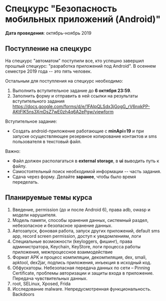# Спецкурс "Безопасность мобильных приложений (Android)"
**Дата проведения**: октябрь-ноябрь 2019

## Поступление на спецкурс

На спецкурс "автоматом" поступили все, кто успешно завершил прошлый спецкурс:
"разработка приложений под Android". В осеннем семестре 2019 года -- это пять человек.

Остальным для поступления на спецкурс необходимо:
1. Выполнить вступительное задание до **6 октября 23:59**.
2. Заполнить форму и отправить в ней ссылки на результаты вступительного задания
https://docs.google.com/forms/d/e/1FAIpQLSdx3jGogG_rV6nxkPP-AKtFlK5ns3XmDsZ7wE0zh4q6A2ePgw/viewform


Вступительное задание:

  * Создать android-приложение работающие с **minApi=19** и при запуске осуществляющее резервное копирование контактов и sms пользователя в текстовый файл.

Важно:
  * Файл должен располагаться в **external storage**, в **ui** выводить путь к файлу.
  * Самостоятельный поиск необходимой информации -- часть задания.
  * Сдача через форму. Делайте **заранее**, чтобы было время переделать.

## Планируемые темы курса

1. Введение, permission (до и после Android 6), права adb,  owasp и модели нарушителя.
2. Модель памяти, способы хранения данных, системный раздел, небезопасное и безопасное хранение данных.
3. Автозапуск, фоновая работа, запуск других приложений, default sms app, record screen permission,  доступ к уведомлениям, логи
4. Специальные возможности (keyloggers, фишинг), права администратора, Keychain, KeyStore, логи процесса работы приложения, межпроцессное взаимодействие
5. Формат APK и процесс компиляции, декомпиляция, dex, smali, apktool, dex2jar, подпись приложения, инъекция в исходный код.
6. Обфускаторы. Небезопасная передача данных по сети – Pinning Certificate, проблемы авторизации и защиты входа в приложение. Передача чувствительных данных.
7. root, SELinux, Xposed, Frida
8. Исследование malware. Непредусмотренная функциональность. Backdoors
